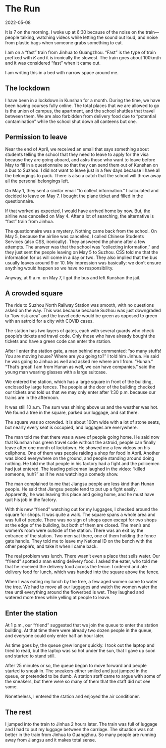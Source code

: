 <!-- toc -->
# The Run

2022-05-08

It is 7 on the morning.
I woke up at 6:30 because of the noise on the train—people talking,
watching videos while letting the sound out loud,
and noise from plastic bags when someone grabs something to eat.

I am on a “fast” train from Jinhua to Guangzhou.
“Fast” is the type of train prefixed with *K* and it is ironically the slowest.
The train goes about 100km/h and it was considered “fast” when it came out.

I am writing this in a bed with narrow space around me.

## The lockdown

I have been in a lockdown in Kunshan for a month.
During the time,
we have been having courses fully online.
The total places that we are allowed to go is the union of campus,
the apartment,
and the school shuttles that travel between them.
We are also forbidden from delivery food due to “potential contamination”
while the school shut down all canteens but one.

## Permission to leave

Near the end of April,
we received an email that says something about
students telling the school that they need to leave
to apply for the visa because they are going aboard,
and asks those who want to leave before May to fill in a questionnaire
so that they can send them out of Kunshan on a bus to Suzhou.
I did not want to leave just in a few days
because I have all the belongings to pack.
There is also a catch
that the school will throw away all the personal belongings left.

On May 1,
they sent a similar email “to collect information.”
I calculated and decided to leave on May 7.
I bought the plane ticket and filled in the questionnaire.

If that worked as expected,
I would have arrived home by now.
But, the airline was cancelled on May 4.
After a lot of searching,
the alternative is “fast” train from Jinhua.

The questionnaire was a mystery.
Nothing came back from the school.
On May 5,
because the airline was cancelled,
I called Chinese Students Services (also CSS, ironically).
They answered the phone after a few attempts.
The answer was that the school was “collecting information,”
and they just sent the people leaving on May 5 to Suzhou.
CSS told me that the information for us will come in a day or two.
They also implied that the bus usually leaves around 9 or 10.
My impression was basically:
we don’t ensure anything would happen so we have no responsibility.

Anyway,
at 9 a.m. on May 7,
I got the bus and left Kunshan the jail.

## A crowded square

The ride to Suzhou North Railway Station was smooth,
with no questions asked on the way.
This was because because Suzhou was just downgraded to “low risk area”
and the travel code would be green
as opposed to green with an astroid for a city with COVID cases.

The station has two layers of gates,
each with several guards who check people’s tickets and travel code.
Only those who have already bought the tickets
and have a green code can enter the station.

After I enter the station gate,
a man behind me commented:
“so many stuffs!
You are moving house?
Where are you going to?”
I told him Jinhua.
He said he was going to Jinhua as well and asked me where am I from.
“Hunan.”
“That’s great!
I am from Hunan as well,
we can have companies.”
said the young man wearing glasses with a large suitcase.

We entered the station,
which has a large square in front of the building,
enclosed by large fences.
The people at the door of the building checked our tickets
and told us that we may only enter after 1:30 p.m.
because our trains are in the afternoon.

It was still 10 a.m.
The sum was shining above us and the weather was hot.
We found a tree in the square,
parked our luggage,
and sat there.

The square was so crowded.
It is about 100m wide with a lot of stone seats,
but nearly every seat is occupied,
and luggages are everywhere.

The man told me that there was a wave of people going home.
He said now that Kunshan has green travel code without the astroid,
people can finally leave after one month of lockdown.
He showed me a few videos on his cellphone.
One of them was people raiding a shop for food in April.
Another was blood everywhere on the ground,
and people standing around doing nothing.
He told me that people in his factory had a fight
and the policemen had just entered.
The leading policeman laughed in the video:
“killed someone, huh?”
as if he was watching a comedy show.

The man complained to me that Jiangsu people are less kind than Hunan people.
He said that Jiangsu people tend to put up a fight easily.
Apparently,
he was leaving this place and going home,
and he must have quit his job in the factory.

With this new “friend” watching out for my luggages,
I checked around the square for shops.
It was quite a walk.
The square spans a whole area and was full of people.
There was no sign of shops open except for two shops at the edge of the building,
but both of them are closed.
The men’s and women’s room were outside of the station.
There was an exit by the entrance of the station.
Two men sat there,
one of them holding the fence gate handle.
They told me to leave my National ID on the bench with the other people’s,
and take it when I came back.

The real problem was lunch.
There wasn’t even a place that sells water.
Our “friend” spotted a man eating delivery food.
I asked the eater,
who told me that he received the delivery food across the fence.
I ordered and ate delivery food for lunch,
which was handed into the square above the fence.

When I was eating my lunch by the tree,
a few aged women came to water the tree.
We had to move all our luggages
and watch the women water the tree
until everything around the flowerbed is wet.
They laughed and watered more trees while yelling at people to leave.

## Enter the station

At 1 p.m.,
our “friend” suggested that we join the queue to enter the station building.
At that time there were already two dozen people in the queue,
and everyone could only enter half an hour later.

As time goes by,
the queue grew longer quickly.
I took out the laptop and tried to read,
but the laptop was so hot under the sun,
that I gave up soon and started to stand still.

After 25 minutes or so,
the queue began to move forward
and people started to sneak in.
The sneakers either smiled and just jumped in the queue,
or pretended to be dumb.
A station staff came to argue with some of the sneakers,
but there were so many of them that the staff did not see some.

Nonetheless,
I entered the station and enjoyed the air conditioner.

## The rest

I jumped into the train to Jinhua 2 hours later.
The train was full of luggage
and I had to put my luggage between the carriage.
The situation was not better in the train from Jinhua to Guangzhou.
So many people are running away from Jiangsu and it makes total sense.
